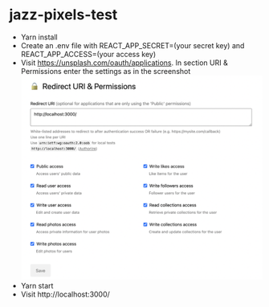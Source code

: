 # jazz-pixels-test
* Yarn install
* Create an .env file with REACT_APP_SECRET=(your secret key) and REACT_APP_ACCESS=(your access key)
* Visit https://unsplash.com/oauth/applications. In section URI & Permissions enter the settings as in the screenshot
  ![alt text](screenshots/img.png)
* Yarn start
* Visit http://localhost:3000/

